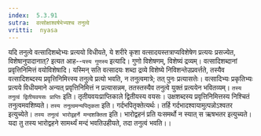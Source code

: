```yaml
---
index:  5.3.91
sutra:  वत्सोक्षाश्वर्षभेभ्यश्च तनुत्वे
vritti:  nyasa
---
```


यदि तनुत्वे वत्सादिशब्देभ्यः प्रत्ययो विधीयते, ये शरीरे कृशा वत्सादयस्तत्राप्यविशेषेण प्रत्ययः प्रसज्येत, विशेषानुपादानात्? इत्यत आह--`यस्य गुणस्य` इत्यादि। गुणो विशेषणम्, विशेष्यं द्रव्यम्। वत्सादिशब्दानां प्रवृत्तिनिमित्तं वयोविशेषादि। यस्मिन् सति वत्सादयः शब्दा द्रव्ये विशेष्ये निविशन्तेउप्रवर्त्तते, तस्यैव वत्सादिशब्दस्य प्रवृत्तिनिमित्त्स्य तनुत्वे प्रत्यो भवति, न तनुत्वमात्रे; तत् पुनः प्रत्यासत्तेः। वत्सादिभ्यः प्रकृतिभ्यः प्रत्यये विधीयमाने अन्यत् प्रवृत्तिनिमित्तं न प्रत्यासन्नम, ततस्तस्यैव तनुत्वे युक्तं प्रत्ययेन भवितव्यम्।
`तस्य तनुत्वं द्वितीयवयसः प्राप्तिः` इति। तृतीयवयःप्राप्तिकाले द्वितीयस्य वयसः। उक्षशब्दस्य प्रवृत्तिनिमित्तस्य निश्चितं तनुत्वमवशिष्यते। `तस्य तनुत्वमन्यपितृकता` इति। गर्दभपितृक्तेत्यर्थः। तर्हि गर्दभादश्वायामुत्पन्नोऽश्वतर इत्युच्येते। `तस्य तनुत्वं भारोद्वहर्ने मन्दशक्तिता` इति। भारोद्वहनं प्रति यःसमर्थो न स्यात् स ऋषभतर इत्युच्यते। यदा तु तस्य भारोद्वहने सामर्थ्यं मन्दं भवतिउहीयते, तदा तनुत्वं भवति।।


